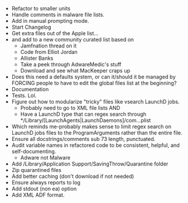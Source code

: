 - Refactor to smaller units
- Handle comments in malware file lists.
- Add in manual prompting mode.
- Start Changelog
- Get extra files out of the Apple list...
- and add to a new community curated list based on
	- Jamfnation thread on it
	- Code from Elliot Jordan
	- Allister Banks
	- Take a peek through AdwareMedic's stuff
	- Download and see what MacKeeper craps up
- Does this need a defaults system, or can it/should it be managed by FORCING people to have to edit the global files list at the beginning?
- Documentation
- Tests. Lol.
- Figure out how to modularize "tricky" files like vsearch LaunchD jobs.
	- Probably need to go to XML file lists AND
	- Have a LaunchD type that can regex search through */Library/[LaunchAgents|LaunchDaemons]/com.<something>.<something>.plist
- Which reminds me-probably makes sense to limit regex search on LaunchD jobs files to the ProgramArguments rather than the entire file.
- Ensure all docstrings/comments sub 73 length, punctuated.
- Audit variable names in refactored code to be consistent, helpful, and self-documenting.
	- Adware not Malware
- Add /Library/Application Support/SavingThrow/Quarantine folder
- Zip quarantined files
- Add better caching (don't download if not needed)
- Ensure always reports to log
- Add stdout (non ea) option
- Add XML ADF format.